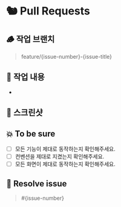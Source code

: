 # 🐿️ Pull Requests

## 🪵 작업 브랜치
> feature/{issue-number}-{issue-title}

## 🥔 작업 내용
- 
## 📸 스크린샷

## 💥 To be sure
- [ ] 모든 기능이 제대로 동작하는지 확인해주세요.
- [ ] 컨벤션을 제대로 지켰는지 확인해주세요.
- [ ] 모든 화면이 제대로 동작하는지 확인해주세요.

## 🌰 Resolve issue
> #{issue-number}
